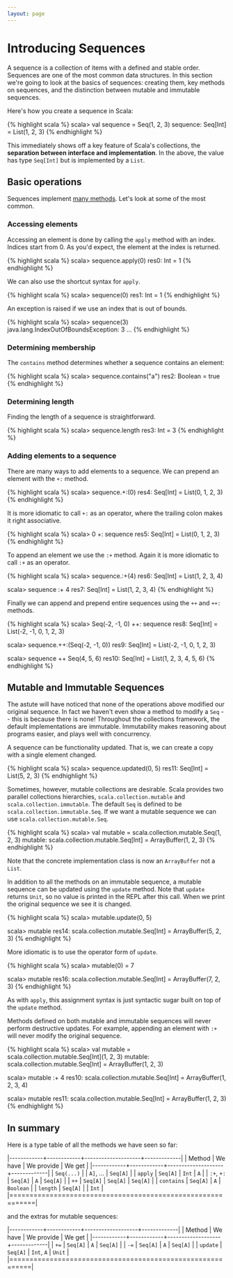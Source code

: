 ```yaml
---
layout: page
---
```


# Introducing Sequences

A sequence is a collection of items with a defined and stable order. Sequences are one of the most common data structures. In this section we're going to look at the basics of sequences: creating them, key methods on sequences, and the distinction between mutable and immutable sequences.

Here's how you create a sequence in Scala:

{% highlight scala %}
scala> val sequence = Seq(1, 2, 3)
sequence: Seq[Int] = List(1, 2, 3)
{% endhighlight %}

This immediately shows off a key feature of Scala's collections, the **separation between interface and implementation**. In the above, the value has type `Seq[Int]` but is implemented by a `List`.

## Basic operations

Sequences implement [many methods](http://docs.scala-lang.org/overviews/collections/seqs.html). Let's look at some of the most common.

### Accessing elements

Accessing an element is done by calling the `apply` method with an index. Indices start from 0. As you'd expect, the element at the index is returned.

{% highlight scala %}
scala> sequence.apply(0)
res0: Int = 1
{% endhighlight %}

We can also use the shortcut syntax for `apply`.

{% highlight scala %}
scala> sequence(0)
res1: Int = 1
{% endhighlight %}

An exception is raised if we use an index that is out of bounds.

{% highlight scala %}
scala> sequence(3)
java.lang.IndexOutOfBoundsException: 3
...
{% endhighlight %}

### Determining membership

The `contains` method determines whether a sequence contains an element:

{% highlight scala %}
scala> sequence.contains("a")
res2: Boolean = true
{% endhighlight %}

### Determining length

Finding the length of a sequence is straightforward.

{% highlight scala %}
scala> sequence.length
res3: Int = 3
{% endhighlight %}

### Adding elements to a sequence

There are many ways to add elements to a sequence. We can prepend an element with the `+:` method.

{% highlight scala %}
scala> sequence.+:(0)
res4: Seq[Int] = List(0, 1, 2, 3)
{% endhighlight %}

It is more idiomatic to call `+:` as an operator, where the trailing colon makes it right associative.

{% highlight scala %}
scala> 0 +: sequence
res5: Seq[Int] = List(0, 1, 2, 3)
{% endhighlight %}

To append an element we use the `:+` method. Again it is more idiomatic to call `:+` as an operator.

{% highlight scala %}
scala> sequence.:+(4)
res6: Seq[Int] = List(1, 2, 3, 4)

scala> sequence :+ 4
res7: Seq[Int] = List(1, 2, 3, 4)
{% endhighlight %}

Finally we can append and prepend entire sequences using the `++` and `++:` methods.

{% highlight scala %}
scala> Seq(-2, -1, 0) ++: sequence
res8: Seq[Int] = List(-2, -1, 0, 1, 2, 3)

scala> sequence.++:(Seq(-2, -1, 0))
res9: Seq[Int] = List(-2, -1, 0, 1, 2, 3)

scala> sequence ++ Seq(4, 5, 6)
res10: Seq[Int] = List(1, 2, 3, 4, 5, 6)
{% endhighlight %}

## Mutable and Immutable Sequences

The astute will have noticed that none of the operations above modified our original sequence. In fact we haven't even show a method to modify a `Seq` -- this is because there is none! Throughout the collections framework, the default implementations are immutable. Immutability makes reasoning about programs easier, and plays well with concurrency.

A sequence can be functionality updated. That is, we can create a copy with a single element changed.

{% highlight scala %}
scala> sequence.updated(0, 5)
res11: Seq[Int] = List(5, 2, 3)
{% endhighlight %}

Sometimes, however, mutable collections are desirable. Scala provides two parallel collections hierarchies, `scala.collection.mutable` and `scala.collection.immutable`. The default `Seq` is defined to be `scala.collection.immutable.Seq`. If we want a mutable sequence we can use `scala.collection.mutable.Seq`.

{% highlight scala %}
scala> val mutable = scala.collection.mutable.Seq(1, 2, 3)
mutable: scala.collection.mutable.Seq[Int] = ArrayBuffer(1, 2, 3)
{% endhighlight %}

Note that the concrete implementation class is now an `ArrayBuffer` not a `List`.

In addition to all the methods on an immutable sequence, a mutable sequence can be updated using the `update` method. Note that `update` returns `Unit`, so no value is printed in the REPL after this call. When we print the original sequence we see it is changed.

{% highlight scala %}
scala> mutable.update(0, 5)

scala> mutable
res14: scala.collection.mutable.Seq[Int] = ArrayBuffer(5, 2, 3)
{% endhighlight %}

More idiomatic is to use the operator form of `update`.

{% highlight scala %}
scala> mutable(0) = 7

scala> mutable
res16: scala.collection.mutable.Seq[Int] = ArrayBuffer(7, 2, 3)
{% endhighlight %}

As with `apply`, this assignment syntax is just syntactic sugar built on top of the `update` method.

Methods defined on both mutable and immutable sequences will never perform destructive updates. For example, appending an element with `:+` will never modify the original sequence.

{% highlight scala %}
scala> val mutable = scala.collection.mutable.Seq[Int](1, 2, 3)
mutable: scala.collection.mutable.Seq[Int] = ArrayBuffer(1, 2, 3)

scala> mutable :+ 4
res10: scala.collection.mutable.Seq[Int] = ArrayBuffer(1, 2, 3, 4)

scala> mutable
res11: scala.collection.mutable.Seq[Int] = ArrayBuffer(1, 2, 3)
{% endhighlight %}

## In summary

Here is a type table of all the methods we have seen so far:

|------------+------------+--------------------+-------------|
| Method     | We have    | We provide         | We get      |
|------------+------------+--------------------+-------------|
| `Seq(...)` |            | `A]`, ...          | `Seq[A]`    |
| `apply`    | `Seq[A]`   | `Int`              | `A`         |
| `:+`, `+:` | `Seq[A]`   | `A`                | `Seq[A]`    |
| `++`       | `Seq[A]`   | `Seq[A]`           | `Seq[A]`    |
| `contains` | `Seq[A]`   | `A`                | `Boolean`   |
| `length`   | `Seq[A]`   |                    | `Int`       |
|============================================================|

and the extras for mutable sequences:

|------------+------------+-------------------+-------------|
| Method     | We have    | We provide        | We get      |
|------------+------------+-------------------+-------------|
| `+=`       | `Seq[A]`   | `A`               | `Seq[A]`    |
| `-=`       | `Seq[A]`   | `A`               | `Seq[A]`    |
| `update`   | `Seq[A]`   | `Int`, `A`        | `Unit`      |
|===========================================================|
